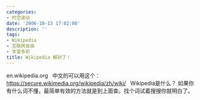 ```yaml
---
categories:
- 时空波动
date: '2006-10-13 17:02:00'
description: ''
tags:
- Wikipedia
- 互联网自由
- 丰富多彩
title: Wikipedia 解封了！
---
```

en.wikipedia.org
 
中文的可以用这个：
<https://secure.wikimedia.org/wikipedia/zh/wiki/>
 
Wikipedia是什么？
如果你有什么词不懂，最简单有效的方法就是到上面查。找个词试着搜搜你就明白了。